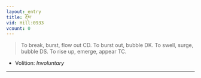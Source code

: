 ```yaml
---
layout: entry
title: རྡོས་
vid: Hill:0933
vcount: 0
---
```

> To break, burst, flow out CD\. To burst out, bubble DK\. To swell, surge, bubble DS\. To rise up, emerge, appear TC\.

* Volition: _Involuntary_

---

